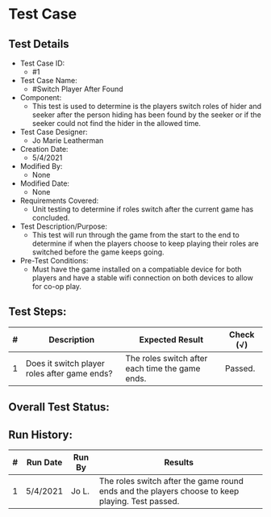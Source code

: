 # Test Case 

## Test Details

* Test Case ID:
  * #1
* Test Case Name:
  * #Switch Player After Found
* Component: 
  * This test is used to determine is the players switch roles of hider and seeker after the person hiding has been found by the seeker or if the seeker could not find the hider in the allowed time. 
* Test Case Designer:
  * Jo Marie Leatherman
* Creation Date:
  * 5/4/2021
* Modified By:
  * None
* Modified Date:
  * None
* Requirements Covered:
  * Unit testing to determine if roles switch after the current game has concluded.
* Test Description/Purpose:
  * This test will run through the game from the start to the end to determine if when the players choose to keep playing their roles are switched before the game keeps going.
* Pre-Test Conditions:
  * Must have the game installed on a compatiable device for both players and have a stable wifi connection on both devices to allow for co-op play.
## Test Steps: 
| # | Description | Expected Result | Check (√) |
| --- | --- | --- | --- |
| 1 | Does it switch player roles after game ends? | The roles switch after each time the game ends.| Passed. |			


## Overall Test Status:



## Run History:
| # |	Run Date |	Run By |	Results |
| --- | --- | --- | --- |
| 1 | 5/4/2021 | Jo L. | The roles switch after the game round ends and the players choose to keep playing. Test passed.|			
